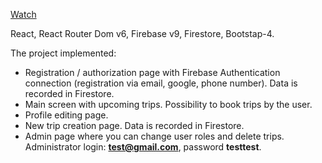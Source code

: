 [Watch](https://alilenko.github.io/drivers/)

React, React Router Dom v6, Firebase v9, Firestore, Bootstap-4.

The project implemented:

- Registration / authorization page with Firebase Authentication connection (registration via email, google, phone number). Data is recorded in Firestore.
- Main screen with upcoming trips. Possibility to book trips by the user.
- Profile editing page.
- New trip creation page. Data is recorded in Firestore.
- Admin page where you can change user roles and delete trips. Administrator login: **test@gmail.com**, password **testtest**.
